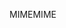 <span data-ttu-id="8b3e4-101">MIME</span><span class="sxs-lookup"><span data-stu-id="8b3e4-101">MIME</span></span>